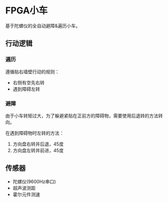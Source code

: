 # FPGA小车

基于陀螺仪的全自动避障&遍历小车。

## 行动逻辑

### 遍历

遵循贴右墙壁行动的规则：

- 右侧有空先右转
- 遇到障碍左转

### 避障

由于小车转矩过大，为了躲避紧贴在正前方的障碍物，需要使用后退转的方法转向。

在遇到障碍物时左转的方法：

1. 方向盘右转并后退，45度
2. 方向盘左转并前进，45度

## 传感器 

- 陀螺仪(9600Hz串口) 
- 超声波测距    
- 霍尔元件测速  

